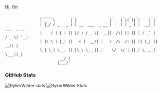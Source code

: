 Hi, i'm
```ascii
                ______         _                 _    _  _  _      _                 
                | ___ \       | |               | |  | |(_)| |    | |           
                | |_/ / _   _ | | __  ___  _ __ | |  | | _ | |  __| |  ___  _ __ 
                |    / | | | || |/ / / _ \| '__|| |/\| || || | / _` | / _ \| '__|
                | |\ \ | |_| ||   < |  __/| |   \  /\  /| || || (_| ||  __/| |   
                \_| \_| \__, ||_|\_\ \___||_|    \/  \/ |_||_| \__,_| \___||_|   
                         __/ |                                                    
                        |___/                                                                                        
```

### GitHub Stats
![RykerWilder stats](https://github-readme-stats.vercel.app/api?username=RykerWilder&show_icons=true&theme=tokyonight&include_all_commits=true)
![RykerWilder Stats](https://github-readme-stats.vercel.app/api/top-langs/?username=RykerWilder&layout=donut&theme=tokyonight)
